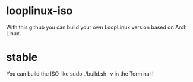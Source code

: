 # looplinux-iso

With this github you can build your own LoopLinux version based on Arch Linux.

# stable

You can build the ISO like sudo ./build.sh -v in the Terminal !